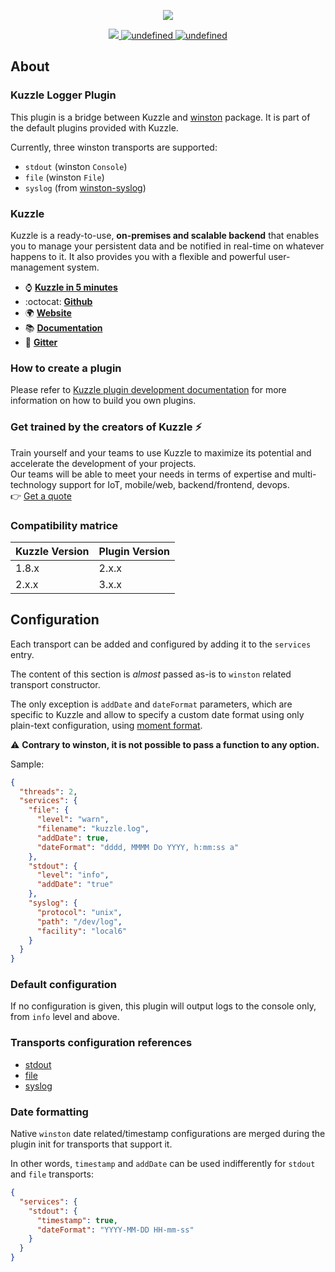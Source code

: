 <p align="center">
  <img src="https://user-images.githubusercontent.com/7868838/66318648-01cbcb80-e91c-11e9-8b83-d3eb6f29ddf9.png"/>
</p>
<p align="center">
  <a href="https://david-dm.org/kuzzleio/kuzzle-plugin-logger">
    <img src="https://david-dm.org/kuzzleio/kuzzle-plugin-logger.svg" />
  </a>
  <a href="https://travis-ci.com/kuzzleio/kuzzle-plugin-logger">
    <img alt="undefined" src="https://travis-ci.com/kuzzleio/kuzzle-plugin-logger.svg?branch=2-stable">
  </a>
  <a href="https://github.com/kuzzleio/kuzzle-plugin-logger/blob/2-stable/LICENSE">
    <img alt="undefined" src="https://img.shields.io/github/license/kuzzleio/kuzzle-plugin-logger.svg?style=flat">
  </a>
</p>

## About


### Kuzzle Logger Plugin

This plugin is a bridge between Kuzzle and [winston](https://www.npmjs.com/package/winston) package.
It is part of the default plugins provided with Kuzzle.

Currently, three winston transports are supported:

* `stdout` (winston `Console`)
* `file` (winston `File`)
* `syslog` (from [winston-syslog](https://www.npmjs.com/package/winston-syslog))

### Kuzzle

Kuzzle is a ready-to-use, **on-premises and scalable backend** that enables you to manage your persistent data and be notified in real-time on whatever happens to it. 
It also provides you with a flexible and powerful user-management system.

* :watch: __[Kuzzle in 5 minutes](https://kuzzle.io/company/about-us/kuzzle-in-5-minutes/)__
* :octocat: __[Github](https://github.com/kuzzleio/kuzzle)__
* :earth_africa: __[Website](https://kuzzle.io)__
* :books: __[Documentation](https://docs.kuzzle.io)__
* :email: __[Gitter](https://gitter.im/kuzzleio/kuzzle)__

### How to create a plugin

Please refer to [Kuzzle plugin development documentation](https://docs.kuzzle.io/core/1/plugins/essentials/introduction) for more information on how to build you own plugins.

### Get trained by the creators of Kuzzle :zap:

Train yourself and your teams to use Kuzzle to maximize its potential and accelerate the development of your projects.  
Our teams will be able to meet your needs in terms of expertise and multi-technology support for IoT, mobile/web, backend/frontend, devops.  
:point_right: [Get a quote](https://hubs.ly/H0jkfJ_0)

### Compatibility matrice

| Kuzzle Version | Plugin Version |
| -------------- | -------------- |
| 1.8.x          | 2.x.x          | 
| 2.x.x          | 3.x.x          |


## Configuration

Each transport can be added and configured by adding it to the `services` entry.

The content of this section is _almost_ passed as-is to `winston` related transport constructor.

The only exception is `addDate` and `dateFormat` parameters, which are specific to Kuzzle and allow to specify a custom 
date format using only plain-text configuration, using [moment format](http://momentjs.com/docs/#/displaying/format/).

:warning: **Contrary to winston, it is not possible to pass a function to any option.**

Sample:

```json
{
  "threads": 2,
  "services": {
    "file": {
      "level": "warn",
      "filename": "kuzzle.log",
      "addDate": true,
      "dateFormat": "dddd, MMMM Do YYYY, h:mm:ss a"
    },
    "stdout": {
      "level": "info",
      "addDate": "true"
    },
    "syslog": {
      "protocol": "unix",
      "path": "/dev/log",
      "facility": "local6"
    }
  }
}
```

### Default configuration

If no configuration is given, this plugin will output logs to the console only, from `info` level and above.

### Transports configuration references

* [stdout](https://github.com/winstonjs/winston/blob/master/docs/transports.md#console-transport)
* [file](https://github.com/winstonjs/winston/blob/master/docs/transports.md#file-transport)
* [syslog](https://github.com/winstonjs/winston-syslog)

### Date formatting

Native `winston` date related/timestamp configurations are merged during the plugin init for transports that support it.

In other words, `timestamp` and `addDate` can be used indifferently for `stdout` and `file` transports: 

```json
{
  "services": {
    "stdout": {
      "timestamp": true,
      "dateFormat": "YYYY-MM-DD HH-mm-ss"
    }
  }
}
```

